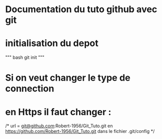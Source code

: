 # Documentation du tuto github avec git

# initialisation du depot

""" bash
git init """

# Si on veut changer le type de connection

# en Https il faut changer :

/\*
url = git@github.com:Robert-1956/Git_Tuto.git en https://github.com/Robert-1956/Git_Tuto.git
dans le fichier .git/config
\*/
